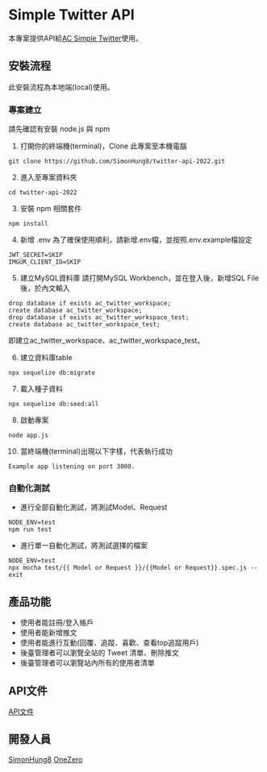 # Simple Twitter API

本專案提供API給[AC Simple Twitter](https://github.com/JamieLoLo/ac-simple-twitter)使用。

## 安裝流程
此安裝流程為本地端(local)使用。

### 專案建立
請先確認有安裝 node.js 與 npm

1. 打開你的終端機(terminal)，Clone 此專案至本機電腦

```
git clone https://github.com/SimonHung8/twitter-api-2022.git
```

2. 進入至專案資料夾

```
cd twitter-api-2022
```

3. 安裝 npm 相關套件

```
npm install
```

4. 新增 .env
為了確保使用順利，請新增.env檔，並按照.env.example檔設定
```
JWT_SECRET=SKIP
IMGUR_CLIENT_ID=SKIP
```

5. 建立MySQL資料庫
請打開MySQL Workbench，並在登入後，新增SQL File後，於內文輸入

```
drop database if exists ac_twitter_workspace;
create database ac_twitter_workspace;
drop database if exists ac_twitter_workspace_test;
create database ac_twitter_workspace_test;
```

即建立ac_twitter_workspace、ac_twitter_workspace_test。

6. 建立資料庫table

```
npx sequelize db:migrate
```

7. 載入種子資料

```
npx sequelize db:seed:all
```

8. 啟動專案

```
node app.js
```

10. 當終端機(terminal)出現以下字樣，代表執行成功

```
Example app listening on port 3000.
```

### 自動化測試

- 進行全部自動化測試，將測試Model、Request
```
NODE_ENV=test
npm run test
```
- 進行單一自動化測試，將測試選擇的檔案
```
NODE_ENV=test
npx mocha test/{{ Model or Request }}/{{Model or Request}}.spec.js --exit
```

## 產品功能
- 使用者能註冊/登入帳戶
- 使用者能新增推文
- 使用者能進行互動(回覆、追蹤、喜歡、查看top追蹤用戶)
- 後臺管理者可以瀏覽全站的 Tweet 清單、刪除推文
- 後臺管理者可以瀏覽站內所有的使用者清單

## API文件
[API文件](https://www.notion.so/API-c33257dbaed64b4683fa6e8c04dc5b65)

## 開發人員
[SimonHung8](https://github.com/SimonHung8)
[OneZero](https://github.com/OneZerocococo)
